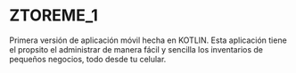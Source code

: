 # ZTOREME_1

Primera versión de aplicación móvil hecha en KOTLIN.
Esta aplicación tiene el propsito el administrar de manera fácil y sencilla
los inventarios de pequeños negocios, todo desde tu celular.

